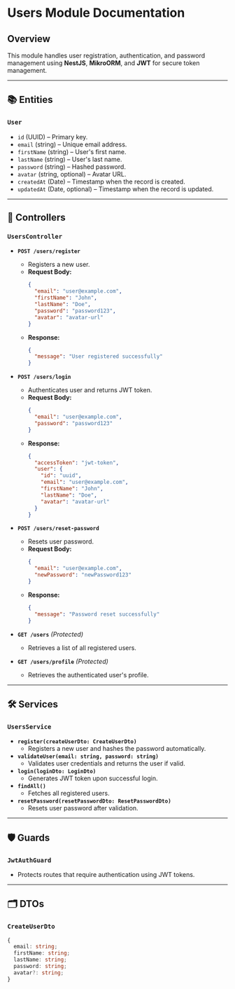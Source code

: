 # Users Module Documentation

## Overview
This module handles user registration, authentication, and password management using **NestJS**, **MikroORM**, and **JWT** for secure token management.

---

## 📚 **Entities**

### `User`
- `id` (UUID) – Primary key.
- `email` (string) – Unique email address.
- `firstName` (string) – User's first name.
- `lastName` (string) – User's last name.
- `password` (string) – Hashed password.
- `avatar` (string, optional) – Avatar URL.
- `createdAt` (Date) – Timestamp when the record is created.
- `updatedAt` (Date, optional) – Timestamp when the record is updated.

---

## 🚀 **Controllers**

### `UsersController`
- **`POST /users/register`**  
  - Registers a new user.
  - **Request Body:**
    ```json
    {
      "email": "user@example.com",
      "firstName": "John",
      "lastName": "Doe",
      "password": "password123",
      "avatar": "avatar-url"
    }
    ```
  - **Response:**
    ```json
    {
      "message": "User registered successfully"
    }
    ```

- **`POST /users/login`**  
  - Authenticates user and returns JWT token.
  - **Request Body:**
    ```json
    {
      "email": "user@example.com",
      "password": "password123"
    }
    ```
  - **Response:**
    ```json
    {
      "accessToken": "jwt-token",
      "user": {
        "id": "uuid",
        "email": "user@example.com",
        "firstName": "John",
        "lastName": "Doe",
        "avatar": "avatar-url"
      }
    }
    ```

- **`POST /users/reset-password`**  
  - Resets user password.
  - **Request Body:**
    ```json
    {
      "email": "user@example.com",
      "newPassword": "newPassword123"
    }
    ```
  - **Response:**
    ```json
    {
      "message": "Password reset successfully"
    }
    ```

- **`GET /users`** _(Protected)_  
  - Retrieves a list of all registered users.

- **`GET /users/profile`** _(Protected)_  
  - Retrieves the authenticated user's profile.

---

## 🛠️ **Services**

### `UsersService`
- **`register(createUserDto: CreateUserDto)`**
  - Registers a new user and hashes the password automatically.
- **`validateUser(email: string, password: string)`**
  - Validates user credentials and returns the user if valid.
- **`login(loginDto: LoginDto)`**
  - Generates JWT token upon successful login.
- **`findAll()`**
  - Fetches all registered users.
- **`resetPassword(resetPasswordDto: ResetPasswordDto)`**
  - Resets user password after validation.

---

## 🛡️ **Guards**

### `JwtAuthGuard`
- Protects routes that require authentication using JWT tokens.

---

## 🗂️ **DTOs**

### `CreateUserDto`
```typescript
{
  email: string;
  firstName: string;
  lastName: string;
  password: string;
  avatar?: string;
}
